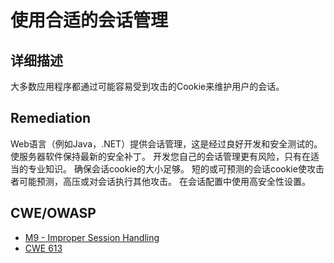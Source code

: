 # 使用合适的会话管理

## 详细描述 

大多数应用程序都通过可能容易受到攻击的Cookie来维护用户的会话。

## Remediation

Web语言（例如Java，.NET）提供会话管理，这是经过良好开发和安全测试的。 使服务器软件保持最新的安全补丁。 开发您自己的会话管理更有风险，只有在适当的专业知识。 确保会话cookie的大小足够。 短的或可预测的会话cookie使攻击者可能预测，高压或对会话执行其他攻击。 在会话配置中使用高安全性设置。

## CWE/OWASP

 * [M9 - Improper Session Handling](https://www.owasp.org/index.php/Mobile_Top_10_2014-M9)
 * [CWE 613](http://cwe.mitre.org/data/definitions/613.html)
